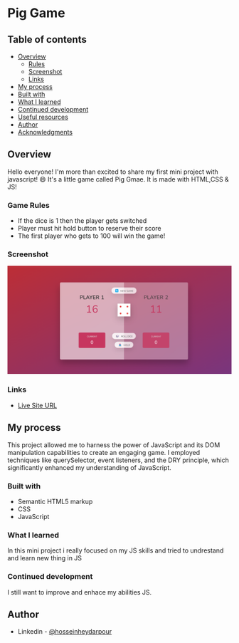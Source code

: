 # Pig Game

## Table of contents

- [Overview](#overview)
  - [Rules](#Game-Rules)
  - [Screenshot](#screenshot)
  - [Links](#links)
- [My process](#my-process)
- [Built with](#built-with)
- [What I learned](#what-i-learned)
- [Continued development](#continued-development)
- [Useful resources](#useful-resources)
- [Author](#author)
- [Acknowledgments](#acknowledgments)


## Overview 
Hello everyone! I'm more than excited to share my first mini project with javascript! 😄 It's a little game called Pig Gmae. It is made with HTML,CSS & JS! 

### Game Rules
- If the dice is 1 then the player gets switched
- Player must hit hold button to reserve their score
- The first player who gets to 100 will win the game!


### Screenshot

![Desktop Design](screenshots/desktop.png)




### Links




- [Live Site URL](https://hosseinheydarpour.github.io/piggame/)



## My process
This project allowed me to harness the power of JavaScript and its DOM manipulation capabilities to create an engaging game. I employed techniques like querySelector, event listeners, and the DRY principle, which significantly enhanced my understanding of JavaScript.

### Built with
- Semantic HTML5 markup
- CSS
- JavaScript


### What I learned
In this mini project i really focused on my JS skills and tried to undrestand and learn new thing in JS

### Continued development
I still want to improve and enhace my abilities JS.

## Author

- Linkedin - [@hosseinheydarpour](www.linkedin.com/in/hosseinheydarpour)

